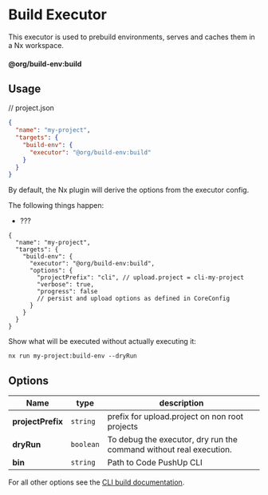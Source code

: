 # Build Executor

This executor is used to prebuild environments, serves and caches them in a Nx workspace.

#### @org/build-env:build

## Usage

// project.json

```json
{
  "name": "my-project",
  "targets": {
    "build-env": {
      "executor": "@org/build-env:build"
    }
  }
}
```

By default, the Nx plugin will derive the options from the executor config.

The following things happen:

- ???

```jsonc
{
  "name": "my-project",
  "targets": {
    "build-env": {
      "executor": "@org/build-env:build",
      "options": {
        "projectPrefix": "cli", // upload.project = cli-my-project
        "verbose": true,
        "progress": false
        // persist and upload options as defined in CoreConfig
      }
    }
  }
}
```

Show what will be executed without actually executing it:

`nx run my-project:build-env --dryRun`

## Options

| Name              | type      | description                                                        |
| ----------------- | --------- | ------------------------------------------------------------------ |
| **projectPrefix** | `string`  | prefix for upload.project on non root projects                     |
| **dryRun**        | `boolean` | To debug the executor, dry run the command without real execution. |
| **bin**           | `string`  | Path to Code PushUp CLI                                            |

For all other options see the [CLI build documentation](../../cli/packages/cli/README.md#build-command).
